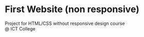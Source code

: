 # First Website (non responsive)
Project for HTML/CSS without responsive design course
</br>
@ ICT College
